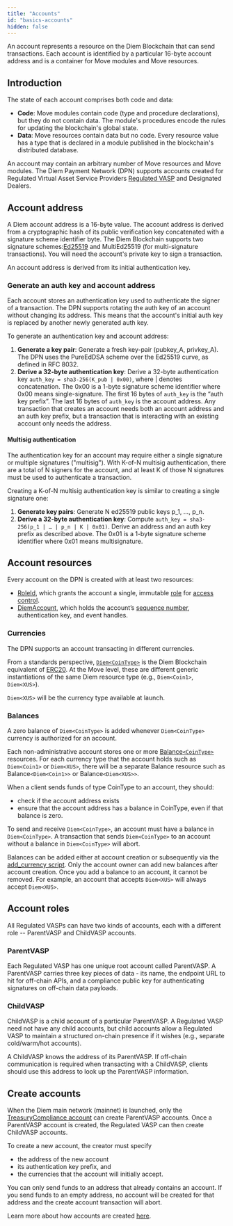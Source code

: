 ```yaml
---
title: "Accounts"
id: "basics-accounts"
hidden: false
---
```

An account represents a resource on the Diem Blockchain that can send transactions. Each account is identified by a particular 16-byte account address and is a container for Move modules and Move resources.

## Introduction

The state of each account comprises both code and data:

- **Code**: Move modules contain code (type and procedure declarations), but they do not contain data. The module's procedures encode the rules for updating the blockchain's global state.
- **Data**: Move resources contain data but no code. Every resource value has a type that is declared in a module published in the blockchain's distributed database.

An account may contain an arbitrary number of Move resources and Move modules. The Diem Payment Network (DPN) supports accounts created for Regulated Virtual Asset Service Providers [Regulated VASP](../reference/glossary#regulated-vasp) and Designated Dealers.

## Account address

A Diem account address is a 16-byte value. The account address is derived from a cryptographic hash of its public verification key concatenated with a signature scheme identifier byte. The Diem Blockchain supports two signature schemes:[Ed25519](../reference/glossary#ed25519) and MultiEd25519 (for multi-signature transactions). You will need the account's private key to sign a transaction.

An account address is derived from its initial authentication key.

### Generate an auth key and account address
Each account stores an authentication key used to authenticate the signer of a transaction. The DPN supports rotating the auth key of an account without changing its address. This means that the account's initial auth key is replaced by another newly generated auth key.

To generate an authentication key and account address:

1. **Generate a key pair**: Generate a fresh key-pair (pubkey_A, privkey_A). The DPN uses the PureEdDSA scheme over the Ed25519 curve, as defined in RFC 8032.
2. **Derive a 32-byte authentication key**: Derive a 32-byte authentication key `auth_key = sha3-256(K_pub | 0x00)`, where | denotes concatenation. The 0x00 is a 1-byte signature scheme identifier where 0x00 means single-signature. The first 16 bytes of `auth_key` is the “auth key prefix”. The last 16 bytes of `auth_key` is the account address. Any transaction that creates an account needs both an account address and an auth key prefix, but a transaction that is interacting with an existing account only needs the address.

#### Multisig authentication
The authentication key for an account may require either a single signature or multiple signatures ("multisig"). With K-of-N multisig authentication, there are a total of N signers for the account, and at least K of those N signatures must be used to authenticate a transaction.

Creating a K-of-N multisig authentication key is similar to creating a single signature one:
1. **Generate key pairs**: Generate N ed25519 public keys p_1, …, p_n.
2. **Derive a 32-byte authentication key**: Compute `auth_key = sha3-256(p_1 | … | p_n | K | 0x01)`. Derive an address and an auth key prefix as described above. The 0x01 is a 1-byte signature scheme identifier where 0x01 means multisignature.

## Account resources

Every account on the DPN is created with at least two resources:

* [RoleId](https://github.com/diem/diem/blob/main/language/diem-framework/core/doc/Roles.md#resource-roleid), which grants the account a single, immutable [role](basics-accounts.md#account-roles) for [access control](https://github.com/diem/dip/blob/main/dips/dip-2.md).
* [DiemAccount](https://github.com/diem/diem/blob/main/language/diem-framework/core/doc/DiemAccount.md#resource-diemaccount), which holds the account’s [sequence number](../reference/glossary#sequence-number), authentication key, and event handles.

### Currencies

The DPN supports an account transacting in different currencies.

From a standards perspective, [`Diem<CoinType>`](https://github.com/diem/diem/blob/main/language/diem-framework/core/doc/Diem.md#resource-diem) is the Diem Blockchain equivalent of [ERC20](https://eips.ethereum.org/EIPS/eip-20). At the Move level, these are different generic instantiations of the same Diem resource type (e.g., `Diem<Coin1>`, `Diem<XUS>`).

`Diem<XUS>` will be the currency type available at launch.

### Balances

A zero balance of `Diem<CoinType>` is added whenever `Diem<CoinType>` currency is authorized for an account.

Each non-administrative account stores one or more [Balance`<CoinType>`](https://github.com/diem/diem/blob/main/language/diem-framework/core/doc/DiemAccount.md#resource-balance) resources. For each currency type that the account holds such as `Diem<Coin1>` or `Diem<XUS>`, there will be a separate Balance resource such as Balance`<Diem<Coin1>>` or Balance`<Diem<XUS>>`.

When a client sends funds of type CoinType to an account, they should:
* check if the account address exists
* ensure that the account address has a balance in CoinType, even if that balance is zero.

To send and receive `Diem<CoinType>`, an account must have a balance in `Diem<CoinType>`. A transaction that sends `Diem<CoinType>` to an account without a balance in `Diem<CoinType>` will abort.

Balances can be added either at account creation or subsequently via the [add_currency script](../transactions/txns-types/txns-manage-accounts.md#add-a-currency-to-an-account). Only the account owner can add new balances after account creation. Once you add a balance to an account, it cannot be removed. For example, an account that accepts `Diem<XUS>` will always accept `Diem<XUS>`.

## Account roles

All Regulated VASPs can have two kinds of accounts, each with a different role -- ParentVASP and ChildVASP accounts.

### ParentVASP
Each Regulated VASP has one unique root account called ParentVASP. A ParentVASP carries three key pieces of data - its name, the endpoint URL to hit for off-chain APIs, and a compliance public key for authenticating signatures on off-chain data payloads.

### ChildVASP
ChildVASP is a child account of a particular ParentVASP. A Regulated VASP need not have any child accounts, but child accounts allow a Regulated VASP to maintain a structured on-chain presence if it wishes (e.g., separate cold/warm/hot accounts).

A ChildVASP knows the address of its ParentVASP. If off-chain communication is required when transacting with a ChildVASP, clients should use this address to look up the ParentVASP information.


## Create accounts

When the Diem main network (mainnet) is launched, only the [TreasuryCompliance account](https://github.com/diem/dip/blob/main/dips/dip-2.md#roles) can create ParentVASP accounts. Once a ParentVASP account is created, the Regulated VASP can then create ChildVASP accounts.

To create a new account, the creator must specify
* the address of the new account
* its authentication key prefix, and
* the currencies that the account will initially accept.

You can only send funds to an address that already contains an account. If you send funds to an empty address, no account will be created for that address and the create account transaction will abort.

Learn more about how accounts are created [here](../transactions/txns-types/txns-create-accounts-mint.md).
